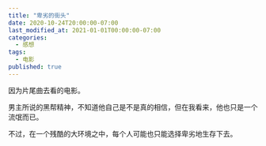 ```yaml
---
title: "卑劣的街头"
date: 2020-10-24T20:00:00-07:00
last_modified_at: 2021-01-01T00:00:00-07:00
categories:
  - 感想
tags:
  - 电影
published: true
---
```


因为片尾曲去看的电影。

男主所说的黑帮精神，不知道他自己是不是真的相信，但在我看来，他也只是一个流氓而已。

不过，在一个残酷的大环境之中，每个人可能也只能选择卑劣地生存下去。
